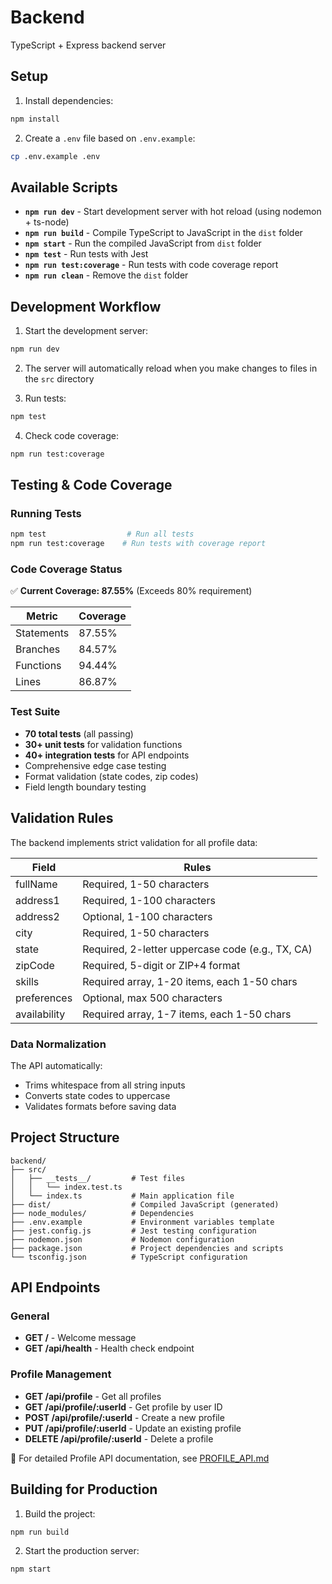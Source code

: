 # Backend

TypeScript + Express backend server

## Setup

1. Install dependencies:
```bash
npm install
```

2. Create a `.env` file based on `.env.example`:
```bash
cp .env.example .env
```

## Available Scripts

- **`npm run dev`** - Start development server with hot reload (using nodemon + ts-node)
- **`npm run build`** - Compile TypeScript to JavaScript in the `dist` folder
- **`npm start`** - Run the compiled JavaScript from `dist` folder
- **`npm test`** - Run tests with Jest
- **`npm run test:coverage`** - Run tests with code coverage report
- **`npm run clean`** - Remove the `dist` folder

## Development Workflow

1. Start the development server:
```bash
npm run dev
```

2. The server will automatically reload when you make changes to files in the `src` directory

3. Run tests:
```bash
npm test
```

4. Check code coverage:
```bash
npm run test:coverage
```

## Testing & Code Coverage

### Running Tests

```bash
npm test                  # Run all tests
npm run test:coverage    # Run tests with coverage report
```

### Code Coverage Status

✅ **Current Coverage: 87.55%** (Exceeds 80% requirement)

| Metric | Coverage |
|--------|----------|
| Statements | 87.55% |
| Branches | 84.57% |
| Functions | 94.44% |
| Lines | 86.87% |

### Test Suite

- **70 total tests** (all passing)
- **30+ unit tests** for validation functions
- **40+ integration tests** for API endpoints
- Comprehensive edge case testing
- Format validation (state codes, zip codes)
- Field length boundary testing

## Validation Rules

The backend implements strict validation for all profile data:

| Field | Rules |
|-------|-------|
| fullName | Required, 1-50 characters |
| address1 | Required, 1-100 characters |
| address2 | Optional, 1-100 characters |
| city | Required, 1-50 characters |
| state | Required, 2-letter uppercase code (e.g., TX, CA) |
| zipCode | Required, 5-digit or ZIP+4 format |
| skills | Required array, 1-20 items, each 1-50 chars |
| preferences | Optional, max 500 characters |
| availability | Required array, 1-7 items, each 1-50 chars |

### Data Normalization

The API automatically:
- Trims whitespace from all string inputs
- Converts state codes to uppercase
- Validates formats before saving data

## Project Structure

```
backend/
├── src/
│   ├── __tests__/         # Test files
│   │   └── index.test.ts
│   └── index.ts           # Main application file
├── dist/                  # Compiled JavaScript (generated)
├── node_modules/          # Dependencies
├── .env.example           # Environment variables template
├── jest.config.js         # Jest testing configuration
├── nodemon.json           # Nodemon configuration
├── package.json           # Project dependencies and scripts
└── tsconfig.json          # TypeScript configuration
```

## API Endpoints

### General
- **GET /** - Welcome message
- **GET /api/health** - Health check endpoint

### Profile Management
- **GET /api/profile** - Get all profiles
- **GET /api/profile/:userId** - Get profile by user ID
- **POST /api/profile/:userId** - Create a new profile
- **PUT /api/profile/:userId** - Update an existing profile
- **DELETE /api/profile/:userId** - Delete a profile

📖 For detailed Profile API documentation, see [PROFILE_API.md](./PROFILE_API.md)

## Building for Production

1. Build the project:
```bash
npm run build
```

2. Start the production server:
```bash
npm start
```
